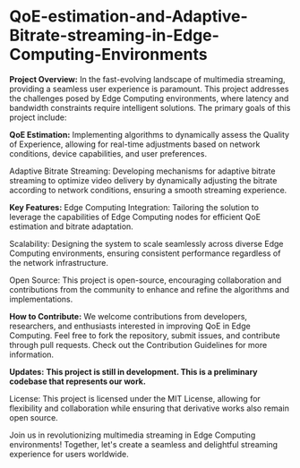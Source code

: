 # QoE-estimation-and-Adaptive-Bitrate-streaming-in-Edge-Computing-Environments


**Project Overview:**
In the fast-evolving landscape of multimedia streaming, providing a seamless user experience is paramount. This project addresses the challenges posed by Edge Computing environments, where latency and bandwidth constraints require intelligent solutions. The primary goals of this project include:

**QoE Estimation:**
Implementing algorithms to dynamically assess the Quality of Experience, allowing for real-time adjustments based on network conditions, device capabilities, and user preferences.

Adaptive Bitrate Streaming: Developing mechanisms for adaptive bitrate streaming to optimize video delivery by dynamically adjusting the bitrate according to network conditions, ensuring a smooth streaming experience.

**Key Features:**
Edge Computing Integration: Tailoring the solution to leverage the capabilities of Edge Computing nodes for efficient QoE estimation and bitrate adaptation.

Scalability: Designing the system to scale seamlessly across diverse Edge Computing environments, ensuring consistent performance regardless of the network infrastructure.

Open Source: This project is open-source, encouraging collaboration and contributions from the community to enhance and refine the algorithms and implementations.

**How to Contribute:**
We welcome contributions from developers, researchers, and enthusiasts interested in improving QoE in Edge Computing. Feel free to fork the repository, submit issues, and contribute through pull requests. Check out the Contribution Guidelines for more information.

**Updates:** **This project is still in development. This is a preliminary codebase that represents our work.**

License:
This project is licensed under the MIT License, allowing for flexibility and collaboration while ensuring that derivative works also remain open source.

Join us in revolutionizing multimedia streaming in Edge Computing environments! Together, let's create a seamless and delightful streaming experience for users worldwide.

